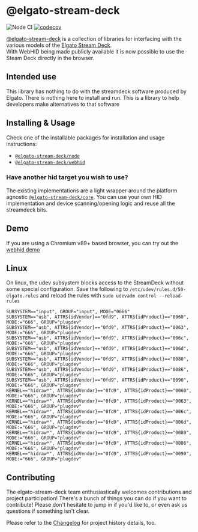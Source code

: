 # @elgato-stream-deck

![Node CI](https://github.com/Julusian/node-elgato-stream-deck/workflows/Node%20CI/badge.svg)
[![codecov](https://codecov.io/gh/Julusian/node-elgato-stream-deck/branch/master/graph/badge.svg?token=Hl4QXGZJMF)](https://codecov.io/gh/Julusian/node-elgato-stream-deck)

[@elgato-stream-deck](https://www.npmjs.com/org/elgato-stream-deck) is a collection of libraries for interfacing with the various models of the [Elgato Stream Deck](https://www.elgato.com/en/gaming/).  
With WebHID being made publicly available it is now possible to use the Steam Deck directly in the browser.

## Intended use

This library has nothing to do with the streamdeck software produced by Elgato. There is nothing here to install and run. This is a library to help developers make alternatives to that software

## Installing & Usage

Check one of the installable packages for installation and usage instructions:

-   [`@elgato-stream-deck/node`](https://npm.im/@elgato-stream-deck/node)
-   [`@elgato-stream-deck/webhid`](https://npm.im/@elgato-stream-deck/webhid)

### Have another hid target you wish to use?

The existing implementations are a light wrapper around the platform agnostic [`@elgato-stream-deck/core`](https://npm.im/@elgato-stream-deck/core). You can use your own HID implementation and device scanning/opening logic and reuse all the streamdeck bits.

## Demo

If you are using a Chromium v89+ based browser, you can try out the [webhid demo](https://julusian.github.io/node-elgato-stream-deck/)

## Linux

On linux, the udev subsystem blocks access to the StreamDeck without some special configuration.
Save the following to `/etc/udev/rules.d/50-elgato.rules` and reload the rules with `sudo udevadm control --reload-rules`

```
SUBSYSTEM=="input", GROUP="input", MODE="0666"
SUBSYSTEM=="usb", ATTRS{idVendor}=="0fd9", ATTRS{idProduct}=="0060", MODE:="666", GROUP="plugdev"
SUBSYSTEM=="usb", ATTRS{idVendor}=="0fd9", ATTRS{idProduct}=="0063", MODE:="666", GROUP="plugdev"
SUBSYSTEM=="usb", ATTRS{idVendor}=="0fd9", ATTRS{idProduct}=="006c", MODE:="666", GROUP="plugdev"
SUBSYSTEM=="usb", ATTRS{idVendor}=="0fd9", ATTRS{idProduct}=="006d", MODE:="666", GROUP="plugdev"
SUBSYSTEM=="usb", ATTRS{idVendor}=="0fd9", ATTRS{idProduct}=="0080", MODE:="666", GROUP="plugdev"
SUBSYSTEM=="usb", ATTRS{idVendor}=="0fd9", ATTRS{idProduct}=="0086", MODE:="666", GROUP="plugdev"
SUBSYSTEM=="usb", ATTRS{idVendor}=="0fd9", ATTRS{idProduct}=="0090", MODE:="666", GROUP="plugdev"
KERNEL=="hidraw*", ATTRS{idVendor}=="0fd9", ATTRS{idProduct}=="0060", MODE:="666", GROUP="plugdev"
KERNEL=="hidraw*", ATTRS{idVendor}=="0fd9", ATTRS{idProduct}=="0063", MODE:="666", GROUP="plugdev"
KERNEL=="hidraw*", ATTRS{idVendor}=="0fd9", ATTRS{idProduct}=="006c", MODE:="666", GROUP="plugdev"
KERNEL=="hidraw*", ATTRS{idVendor}=="0fd9", ATTRS{idProduct}=="006d", MODE:="666", GROUP="plugdev"
KERNEL=="hidraw*", ATTRS{idVendor}=="0fd9", ATTRS{idProduct}=="0080", MODE:="666", GROUP="plugdev"
KERNEL=="hidraw*", ATTRS{idVendor}=="0fd9", ATTRS{idProduct}=="0086", MODE:="666", GROUP="plugdev"
KERNEL=="hidraw*", ATTRS{idVendor}=="0fd9", ATTRS{idProduct}=="0090", MODE:="666", GROUP="plugdev"
```

## Contributing

The elgato-stream-deck team enthusiastically welcomes contributions and project participation! There's a bunch of things you can do if you want to contribute! Please don't hesitate to jump in if you'd like to, or even ask us questions if something isn't clear.

Please refer to the [Changelog](CHANGELOG.md) for project history details, too.
